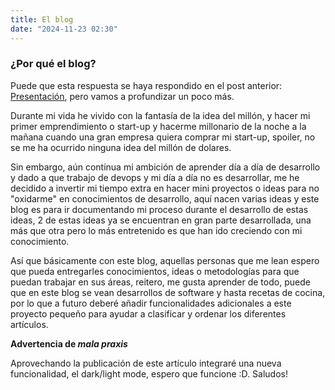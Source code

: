 ```yaml
---
title: El blog
date: "2024-11-23 02:30"
---
```


### ¿Por qué el blog? 
Puede que esta respuesta se haya respondido en el post anterior: [Presentación](/posts/presentacion), pero vamos a profundizar un poco más. 

Durante mi vida he vivido con la fantasía de la idea del millón, y hacer mi primer emprendimiento o start-up y hacerme millonario de la noche a la mañana cuando una gran empresa quiera comprar mi start-up, spoiler, no se me ha ocurrido ninguna idea del millón de dolares.

Sin embargo, aún continua mi ambición de aprender día a día de desarrollo y dado a que trabajo de devops y mi día a día no es desarrollar, me he decidido a invertir mi tiempo extra en hacer mini proyectos o ideas para no "oxidarme" en conocimientos de desarrollo, aquí nacen varias ideas y este blog es para ir documentando mi proceso durante el desarrollo de estas ideas, 2 de estas ideas ya se encuentran en gran parte desarrollada, una más que otra pero lo más entretenido es que han ido creciendo con mi conocimiento.

Así que básicamente con este blog, aquellas personas que me lean espero que pueda entregarles conocimientos, ideas o metodologías para que puedan trabajar en sus áreas, reitero, me gusta aprender de todo, puede que en este blog se vean desarrollos de software y hasta recetas de cocina, por lo que a futuro deberé añadir funcionalidades adicionales a este proyecto pequeño para ayudar a clasificar y ordenar los diferentes artículos. 

**Advertencia de _mala praxis_**

Aprovechando la publicación de este artículo integraré una nueva funcionalidad, el dark/light mode, espero que funcione :D. Saludos!